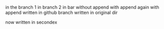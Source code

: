 in the  branch 1 
in branch 2 
in bar
without append 
with append 
again with append
written in github branch 
written in original dir 

now written in secondex 
